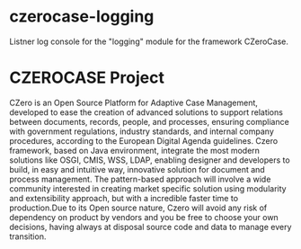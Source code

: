 czerocase-logging
==============

Listner log console for the "logging" module for the framework CZeroCase.


CZEROCASE Project
=================
CZero is an Open Source Platform for Adaptive Case Management, developed to ease the creation of advanced solutions
to support relations between documents, records, people, and processes, ensuring compliance with government regulations,
industry standards, and internal company procedures, according to the European Digital Agenda guidelines.
Czero framework, based on Java environment, integrate the most modern solutions like OSGI, CMIS, WSS, LDAP, 
enabling designer and developers to build, in easy and intuitive way, innovative solution for document and process management.
The pattern-based approach will involve a wide community interested in creating market specific solution using modularity and
extensibility approach, but with a incredible faster time to production.Due to its Open source nature,
Czero will avoid any risk of dependency on product by vendors and you be free to choose your own decisions,
having always at disposal source code and data to manage every transition.
